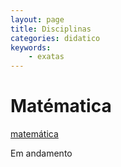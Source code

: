 ```yaml
---
layout: page
title: Disciplinas
categories: didatico
keywords:
    - exatas
---
```

# Matématica

<a href="/_posts/matematica/2024-09-19-algebra.markdown">matemática</a>  

Em andamento